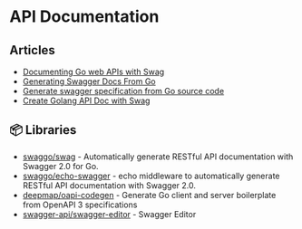 # API Documentation

## Articles
- [Documenting Go web APIs with Swag](https://blog.logrocket.com/documenting-go-web-apis-with-swag/)
- [Generating Swagger Docs From Go](https://ldej.nl/post/generating-swagger-docs-from-go/)
- [Generate swagger specification from Go source code](https://medium.com/@pedram.esmaeeli/generate-swagger-specification-from-go-source-code-648615f7b9d9)
- [Create Golang API Doc with Swag](https://adityarama1210.medium.com/create-golang-api-doc-with-swag-d73be1767d39)
## 📦 Libraries
- [swaggo/swag](https://github.com/swaggo/swag) - Automatically generate RESTful API documentation with Swagger 2.0 for Go.
- [swaggo/echo-swagger](https://github.com/swaggo/echo-swagger) - echo middleware to automatically generate RESTful API documentation with Swagger 2.0.
- [deepmap/oapi-codegen](https://github.com/deepmap/oapi-codegen) - Generate Go client and server boilerplate from OpenAPI 3 specifications
- [swagger-api/swagger-editor](https://github.com/swagger-api/swagger-editor) - Swagger Editor